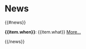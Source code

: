 

# News



{{#news}}
<p id="class{{item.n}}"><b>{{item.when}}</b>:
{{item.what}}
<a href="http://{{{item.more}}}">More...</a></p>
	    
{{/news}}
